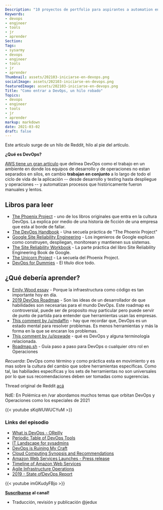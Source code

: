 ```yaml
---
Description: "10 proyectos de portfolio para aspirantes a automation engineer"
Keywords:
- devops 
- engineer
- tools
- jr
- aprender
Section: 
Tags:
- sysarmy
- devops 
- engineer
- tools
- jr
- aprender
Thumbnail: assets/202103-iniciarse-en-devops.png
socialImage: assets/202103-iniciarse-en-devops.png
featuredImage: assets/202103-iniciarse-en-devops.png
Title: "Como entrar a DevOps, un hilo robado"
Topics:
- devops 
- engineer
- tools
- jr
- aprender
markup: markdown
date: 2021-03-02
draft: false
---
```


Este artículo surge de un hilo de Reddit, hilo al pie del artículo.

**¿Qué es DevOps?** 

[AWS tiene un gran artículo](https://aws.amazon.com/devops/what-is-devops/) que delinea DevOps como el trabajo en un ambiente en donde los equipos de desarrollo y de operaciones no estan separados en silos, en cambio **trabajan en conjunto** a lo largo de todo el ciclo de vida de la aplicación -- desde desarrollo y testing hasta despliegue y operaciones -- y automatizan procesos que históricamente fueron manuales y lentos.

<!--more-->

## Libros para leer

* [The Phoenix Project](https://www.amazon.com/Phoenix-Project-DevOps-Helping-Business/dp/1942788290) - uno de los libros originales que entra en la cultura DevOps. La explica por medio de una historia de ficción de una empresa que esta al borde de fallar.
* [The DevOps Handbook](https://www.amazon.com/dp/1942788002) - Una secuela práctica de "The Phoenix Project"
* [Google Site Reliability Engineering](https://landing.google.com/sre/books/) - Los ingenieros de Google explican como construyen, despliegan, monitorean y mantienen sus sistemas.
* [The Site Reliability Workbook](https://landing.google.com/sre/workbook/toc/) - La parte práctica del libro Site Reliability Engineering Book de Google.
* [The Unicorn Project](https://www.amazon.com/Unicorn-Project-Developers-Disruption-Thriving-ebook/dp/B07QT9QR41) - La secuela del Phoenix Project.
* [DevOps for Dummies](https://www.amazon.com/DevOps-Dummies-Computer-Tech-ebook/dp/B07VXMLK3J/) - El título dice todo.

## ¿Qué debería aprender?

* [Emily Wood essay](https://crate.io/a/infrastructure-as-code-part-one/) - Porque la infraestructura como código es tan importante hoy en día.
* [2019 DevOps Roadmap](https://github.com/kamranahmedse/developer-roadmap#devops-roadmap) - Son las ideas de un desarrollador de que habilidades son necesarias para el mundo DevOps. Este roadmap es controversial, puede ser de proposito muy particular pero puede servir de punto de partida para entender que herramientas usan las empresas.
* [This comment by /u/mdaffin](https://www.reddit.com/r/devops/comments/abcyl2/sorry_having_a_midlife_tech_crisis/eczhsu1/) - hay que recordar que, DevOps es un estado mental para resolver problemas. Es menos herramientas y más la forma en la que se encaran los problemas.
* [This comment by /u/jpswade](https://gist.github.com/jpswade/4135841363e72ece8086146bd7bb5d91) - qué es DevOps y alguna terminología relacionada.
* [Roadmap.sh](https://roadmap.sh/devops) - Guía paso a paso para DevOps o cualquier otro rol en Operaciones

_Recuerda_: DevOps como término y como práctica esta en movimiento y es mas sobre la cultura del cambio que sobre herramientas específicas. Como tal, las habiliades específicas y los sets de herramientas no son universales por lo que sus recomendaciones deben ser tomadas como sugerencias.

Thread original de Reddit [acá](https://www.reddit.com/r/devops/comments/lvet1r/monthly_getting_into_devops_thread_202103/)

NdE: En Polémica en /var abordamos muchos temas que orbitan DevOps y Operaciones como los especiales de 2021

{{< youtube sKqWUWUCYuM >}}

### Links del episodio

- [What is DevOps - OReilly](http://radar.oreilly.com/2012/06/what-is-devops.html)
- [Periodic Table of DevOps Tools](https://digital.ai/periodic-table-of-devops-tools)
- [IT Landscape for sysadmins](https://sysadmin.it-landscape.info/)
- [DevOps is Ruining My Craft](http://tatiyants.com/devops-is-ruining-my-craft/)
- [Cloud Computing Synopsis and Recommendations](https://nvlpubs.nist.gov/nistpubs/Legacy/SP/nistspecialpublication800-146.pdf)
- [Amazon Web Services Launches - Press release](https://press.aboutamazon.com/news-releases/news-release-details/amazon-web-services-launches-amazon-s3-simple-storage-service)
- [Timeline of Amazon Web Services](https://en.wikipedia.org/wiki/Timeline_of_Amazon_Web_Services)
- [Agile Infrastructure Operations](http://www.jedi.be/presentations/agile-infrastructure-agile-2008.pdf)
- [2019 - State ofDevOps Report](https://media.webteam.puppet.com/uploads/2019/11/2019-state-of-devops-report-puppet-circleci-splunk_sml-1-1.pdf)

{{< youtube imGKudyFBjo >}}

**[Suscribanse](https://www.youtube.com/channel/UCPE3EUzO58EBHzrJp2Fv7_A) al canal!**

* Traducción, revisión y publicación @jedux